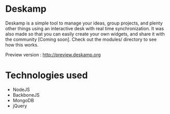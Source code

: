 Deskamp
===============

Deskamp is a simple tool to manage your ideas, group projects, and plenty other things using an interactive desk with real time synchronization.
It was also made so that you can easily create your own widgets, and share it with the community [Coming soon]. Check out the modules/ directory to see how this works.

Preview version : http://preview.deskamp.org

Technologies used
===============

* NodeJS
* BackboneJS
* MongoDB
* jQuery
